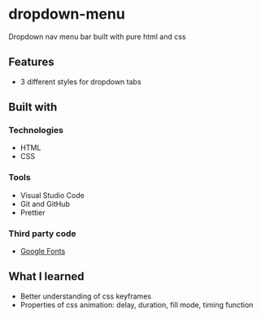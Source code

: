 # dropdown-menu
Dropdown nav menu bar built with pure html and css

## Features
* 3 different styles for dropdown tabs

## Built with

### Technologies

* HTML
* CSS

### Tools

* Visual Studio Code
* Git and GitHub
* Prettier

### Third party code

* [Google Fonts](https://fonts.google.com/)


##  What I learned

* Better understanding of css keyframes
* Properties of css animation: delay, duration, fill mode, timing function
